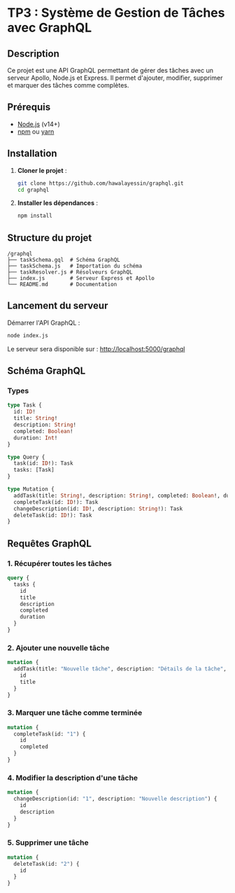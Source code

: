 # TP3 : Système de Gestion de Tâches avec GraphQL


## Description
Ce projet est une API GraphQL permettant de gérer des tâches avec un serveur Apollo, Node.js et Express. Il permet d'ajouter, modifier, supprimer et marquer des tâches comme complètes.

## Prérequis
- [Node.js](https://nodejs.org/) (v14+)
- [npm](https://www.npmjs.com/) ou [yarn](https://yarnpkg.com/)

## Installation

1. **Cloner le projet** :
   ```bash
   git clone https://github.com/hawalayessin/graphql.git
   cd graphql
   ```
2. **Installer les dépendances** :
   ```bash
   npm install
   ```

## Structure du projet
```
/graphql
├── taskSchema.gql  # Schéma GraphQL
├── taskSchema.js   # Importation du schéma
├── taskResolver.js # Résolveurs GraphQL
├── index.js        # Serveur Express et Apollo
└── README.md       # Documentation
```

## Lancement du serveur

Démarrer l'API GraphQL :
```bash
node index.js
```
Le serveur sera disponible sur : [http://localhost:5000/graphql](http://localhost:5000/graphql)

## Schéma GraphQL
### **Types**
```graphql
type Task {
  id: ID!
  title: String!
  description: String!
  completed: Boolean!
  duration: Int!
}

type Query {
  task(id: ID!): Task
  tasks: [Task]
}

type Mutation {
  addTask(title: String!, description: String!, completed: Boolean!, duration: Int!): Task
  completeTask(id: ID!): Task
  changeDescription(id: ID!, description: String!): Task
  deleteTask(id: ID!): Task
}
```

## Requêtes GraphQL

### **1. Récupérer toutes les tâches**
```graphql
query {
  tasks {
    id
    title
    description
    completed
    duration
  }
}
```

### **2. Ajouter une nouvelle tâche**
```graphql
mutation {
  addTask(title: "Nouvelle tâche", description: "Détails de la tâche", completed: false, duration: 60) {
    id
    title
  }
}
```

### **3. Marquer une tâche comme terminée**
```graphql
mutation {
  completeTask(id: "1") {
    id
    completed
  }
}
```

### **4. Modifier la description d'une tâche**
```graphql
mutation {
  changeDescription(id: "1", description: "Nouvelle description") {
    id
    description
  }
}
```

### **5. Supprimer une tâche**
```graphql
mutation {
  deleteTask(id: "2") {
    id
  }
}
```


